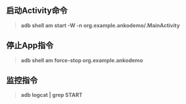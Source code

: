 ## 启动Activity命令

> **adb shell am start -W -n org.example.ankodemo/.MainActivity**


## 停止App指令
>**adb shell am force-stop org.example.ankodemo**


## 监控指令
 >**adb logcat | grep START**
